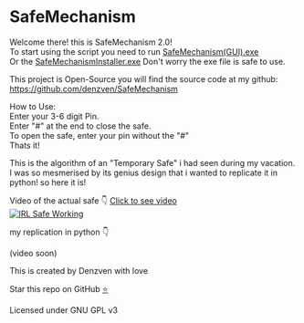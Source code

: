 # SafeMechanism

Welcome there! this is SafeMechanism 2.0!  
To start using the script you need to run [SafeMechanism(GUI).exe](https://github.com/denzven/SafeMechanism/blob/main/App/SafeMechanism(GUI).exe?raw=true)  
Or the [SafeMechanismInstaller.exe](https://github.com/denzven/SafeMechanism/blob/main/Installer/SafeMechanismInstaller.exe?raw=true)
Don't worry the exe file is safe to use.  

This project is Open-Source you will find the source code at my github:
https://github.com/denzven/SafeMechanism  


How to Use:  
Enter your 3-6 digit Pin.  
Enter "#" at the end to close the safe.  
To open the safe, enter your pin without the "#"  
Thats it!  

This is the algorithm of an "Temporary Safe" i had seen during my vacation.  
I was so mesmerised by its genius design that i wanted to replicate it in python! so here it is!  

Video of the actual safe 👇 [Click to see video](https://i.imgur.com/CAP0YXj)  
[![IRL Safe Working](https://i.imgur.com/CAP0YXj.gif)](https://i.imgur.com/CAP0YXj.mp4)  

my replication in python 👇  

(video soon)



This is created by Denzven with love

Star this repo on GitHub [⭐](https://github.com/denzven/SafeMechanism)



Licensed under GNU GPL v3
